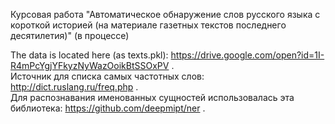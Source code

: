 Курсовая работа "Автоматическое обнаружение слов русского языка с короткой историей (на материале газетных текстов последнего десятилетия)" (в процессе)

The data is located here (as texts.pkl): https://drive.google.com/open?id=1I-R4mPcYgjYFkyzNyWazOoikBtSSOxPV . </br>
Источник для списка самых частотных слов: http://dict.ruslang.ru/freq.php . </br>
Для распознавания именованных сущностей использовалась эта библиотека: https://github.com/deepmipt/ner .
